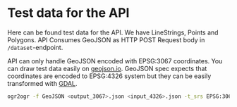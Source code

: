 # Test data for the API

Here can be found test data for the API. We have LineStrings, Points and Polygons. API Consumes GeoJSON as HTTP POST Request body in `/dataset`-endpoint.

API can only handle GeoJSON encoded with EPSG:3067 coordinates. You can draw test data easily on [geojson.io](http://geojson.io). GeoJSON spec expects that coordinates are encoded to EPSG:4326 system but they can be easily transformed with [GDAL](https://gdal.org/).

```bash
ogr2ogr -f GeoJSON <output_3067>.json <input_4326>.json -t_srs EPSG:3067
```

